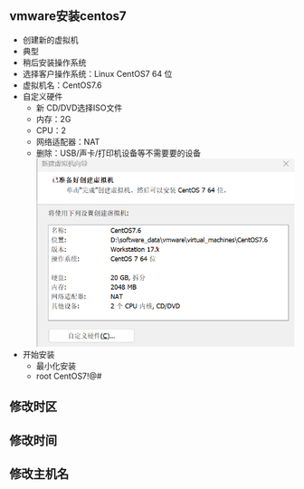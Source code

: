 ## vmware安装centos7
* 创建新的虚拟机
* 典型
* 稍后安装操作系统
* 选择客户操作系统：Linux CentOS7 64 位
* 虚拟机名：CentOS7.6
* 自定义硬件
  * 新 CD/DVD选择ISO文件
  * 内存：2G
  * CPU：2
  * 网络适配器：NAT
  * 删除：USB/声卡/打印机设备等不需要要的设备
  ![](./images/新建虚拟机自定义硬件.png)
* 开始安装
  * 最小化安装
  * root CentOS7!@#

## 修改时区

## 修改时间

## 修改主机名